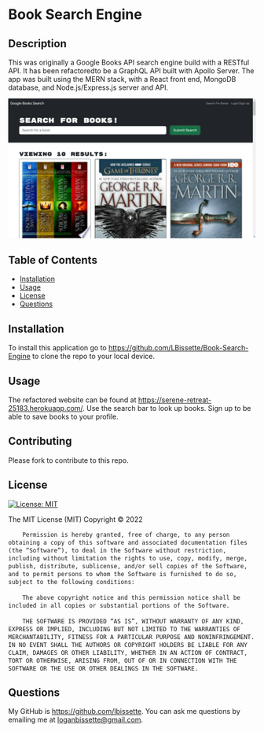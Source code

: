 # Book Search Engine

## Description

This was originally a Google Books API search engine build with a RESTful API. It has been refactoredto be a GraphQL API built with Apollo Server. The app was built using the MERN stack, with a React front end, MongoDB database, and Node.js/Express.js server and API.

![Screenshot](client\public\Book-Search-Engine.png "Screenshot")

## Table of Contents

- [Installation](#installation)
- [Usage](#usage)
- [License](#license)
- [Questions](#questions)

## Installation

To install this application go to https://github.com/LBissette/Book-Search-Engine to clone the repo to your local device.

## Usage

The refactored website can be found at https://serene-retreat-25183.herokuapp.com/. Use the search bar to look up books. Sign up to be able to save books to your profile.

## Contributing

Please fork to contribute to this repo.

## License

[![License: MIT](https://img.shields.io/badge/License-MIT-yellow.svg)](https://opensource.org/licenses/MIT)

The MIT License (MIT)
Copyright © 2022

        Permission is hereby granted, free of charge, to any person obtaining a copy of this software and associated documentation files (the “Software”), to deal in the Software without restriction, including without limitation the rights to use, copy, modify, merge, publish, distribute, sublicense, and/or sell copies of the Software, and to permit persons to whom the Software is furnished to do so, subject to the following conditions:

        The above copyright notice and this permission notice shall be included in all copies or substantial portions of the Software.

        THE SOFTWARE IS PROVIDED “AS IS”, WITHOUT WARRANTY OF ANY KIND, EXPRESS OR IMPLIED, INCLUDING BUT NOT LIMITED TO THE WARRANTIES OF MERCHANTABILITY, FITNESS FOR A PARTICULAR PURPOSE AND NONINFRINGEMENT. IN NO EVENT SHALL THE AUTHORS OR COPYRIGHT HOLDERS BE LIABLE FOR ANY CLAIM, DAMAGES OR OTHER LIABILITY, WHETHER IN AN ACTION OF CONTRACT, TORT OR OTHERWISE, ARISING FROM, OUT OF OR IN CONNECTION WITH THE SOFTWARE OR THE USE OR OTHER DEALINGS IN THE SOFTWARE.

## Questions

My GitHub is https://github.com/lbissette. You can ask me questions by emailing me at loganbissette@gmail.com.
